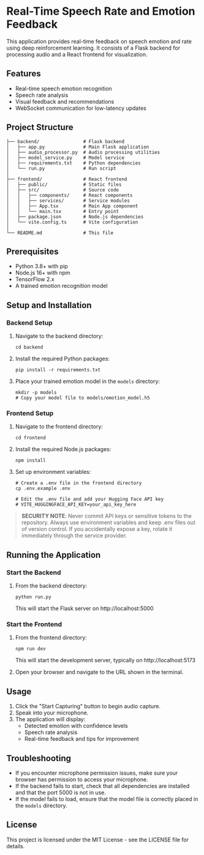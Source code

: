 # Real-Time Speech Rate and Emotion Feedback

This application provides real-time feedback on speech emotion and rate using deep reinforcement learning. It consists of a Flask backend for processing audio and a React frontend for visualization.

## Features

- Real-time speech emotion recognition
- Speech rate analysis
- Visual feedback and recommendations
- WebSocket communication for low-latency updates

## Project Structure

```
├── backend/                # Flask backend
│   ├── app.py              # Main Flask application
│   ├── audio_processor.py  # Audio processing utilities
│   ├── model_service.py    # Model service
│   ├── requirements.txt    # Python dependencies
│   └── run.py              # Run script
│
├── frontend/               # React frontend
│   ├── public/             # Static files
│   ├── src/                # Source code
│   │   ├── components/     # React components
│   │   ├── services/       # Service modules
│   │   ├── App.tsx         # Main App component
│   │   └── main.tsx        # Entry point
│   ├── package.json        # Node.js dependencies
│   └── vite.config.ts      # Vite configuration
│
└── README.md               # This file
```

## Prerequisites

- Python 3.8+ with pip
- Node.js 16+ with npm
- TensorFlow 2.x
- A trained emotion recognition model

## Setup and Installation

### Backend Setup

1. Navigate to the backend directory:
   ```
   cd backend
   ```

2. Install the required Python packages:
   ```
   pip install -r requirements.txt
   ```

3. Place your trained emotion model in the `models` directory:
   ```
   mkdir -p models
   # Copy your model file to models/emotion_model.h5
   ```

### Frontend Setup

1. Navigate to the frontend directory:
   ```
   cd frontend
   ```

2. Install the required Node.js packages:
   ```
   npm install
   ```

3. Set up environment variables:
   ```
   # Create a .env file in the frontend directory
   cp .env.example .env
   
   # Edit the .env file and add your Hugging Face API key
   # VITE_HUGGINGFACE_API_KEY=your_api_key_here
   ```

> **SECURITY NOTE**: Never commit API keys or sensitive tokens to the repository. 
> Always use environment variables and keep .env files out of version control.
> If you accidentally expose a key, rotate it immediately through the service provider.

## Running the Application

### Start the Backend

1. From the backend directory:
   ```
   python run.py
   ```
   This will start the Flask server on http://localhost:5000

### Start the Frontend

1. From the frontend directory:
   ```
   npm run dev
   ```
   This will start the development server, typically on http://localhost:5173

2. Open your browser and navigate to the URL shown in the terminal.

## Usage

1. Click the "Start Capturing" button to begin audio capture.
2. Speak into your microphone.
3. The application will display:
   - Detected emotion with confidence levels
   - Speech rate analysis
   - Real-time feedback and tips for improvement

## Troubleshooting

- If you encounter microphone permission issues, make sure your browser has permission to access your microphone.
- If the backend fails to start, check that all dependencies are installed and that the port 5000 is not in use.
- If the model fails to load, ensure that the model file is correctly placed in the `models` directory.

## License

This project is licensed under the MIT License - see the LICENSE file for details.
